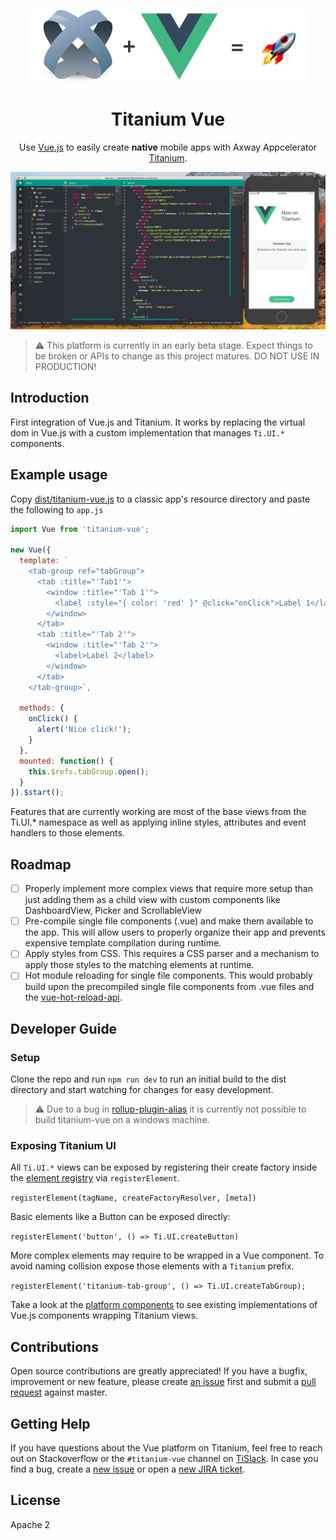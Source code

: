 <p align="center"><img width="450" src="./assets/titanium-vue.png" /></p>

<h1 align="center">Titanium Vue</h1>

<p align="center">Use <a href="https://vuejs.org" target="_blank">Vue.js</a> to easily create <strong>native</strong> mobile apps with Axway Appcelerator <a href="https://www.appcelerator.com/mobile-app-development-products/" target="_blank">Titanium</a>.</p>

<img src="./assets/screenshot-example.png" width="900" alt="Example Usage" />

> ⚠️ This platform is currently in an early beta stage. Expect things to be broken or APIs to change as this project matures. DO NOT USE IN PRODUCTION!

## Introduction

First integration of Vue.js and Titanium. It works by replacing the virtual dom in Vue.js with a custom implementation that manages `Ti.UI.*` components.

## Example usage

Copy [dist/titanium-vue.js](dist/titanium-vue.js) to a classic app's resource directory and paste the following to `app.js`

```js
import Vue from 'titanium-vue';

new Vue({
  template: `
    <tab-group ref="tabGroup">
      <tab :title="'Tab1'">
        <window :title="'Tab 1'">
          <label :style="{ color: 'red' }" @click="onClick">Label 1</label>
        </window>
      </tab>
      <tab :title="'Tab 2'">
        <window :title="'Tab 2'">
          <label>Label 2</label>
        </window>
      </tab>
    </tab-group>`,

  methods: {
    onClick() {
      alert('Nice click!');
    }
  },
  mounted: function() {
    this.$refs.tabGroup.open();
  }
}).$start();
```

Features that are currently working are most of the base views from the Ti.UI.* namespace as well as applying inline styles, attributes and event handlers to those elements.

## Roadmap

- [ ] Properly implement more complex views that require more setup than just adding them as a child view with custom components like DashboardView, Picker and ScrollableView
- [ ] Pre-compile single file components (.vue) and make them available to the app. This will allow users to properly organize their app and prevents expensive template compilation during runtime.
- [ ] Apply styles from CSS. This requires a CSS parser and a mechanism to apply those styles to the matching elements at runtime.
- [ ] Hot module reloading for single file components. This would probably build upon the precompiled single file components from .vue files and the [vue-hot-reload-api](https://github.com/vuejs/vue-hot-reload-api).

## Developer Guide

### Setup

Clone the repo and run `npm run dev` to run an initial build to the dist directory and start watching for changes for easy development.

> ⚠️ Due to a bug in [rollup-plugin-alias](https://github.com/rollup/rollup-plugin-alias/issues/11) it is currently not possible to build titanium-vue on a windows machine.

### Exposing Titanium UI

All `Ti.UI.*` views can be exposed by registering their create factory inside the [element registry](platform/titanium/element-registry.js) via `registerElement`.

`registerElement(tagName, createFactoryResolver, [meta])`

Basic elements like a Button can be exposed directly:

`registerElement('button', () => Ti.UI.createButton)`

More complex elements may require to be wrapped in a Vue component. To avoid naming collision expose those elements with a `Titanium` prefix.

`registerElement('titanium-tab-group', () => Ti.UI.createTabGroup);`

Take a look at the [platform components](platform/titanium/runtime/components) to see existing implementations of Vue.js components wrapping Titanium views.

## Contributions

Open source contributions are greatly appreciated! If you have a bugfix, improvement or new feature, please create
[an issue](https://github.com/appcelerator/titanium-vue/issues/new) first and submit a [pull request](https://github.com/appcelerator/titanium-vue/pulls/new) against master.

## Getting Help

If you have questions about the Vue platform on Titanium, feel free to reach out on Stackoverflow or the
`#titanium-vue` channel on [TiSlack](http://tislack.org). In case you find a bug, create a [new issue](/issues/new)
or open a [new JIRA ticket](https://jira.appcelerator.org).

## License

Apache 2

